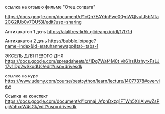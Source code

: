 
ссылка на отзыв о фильме "Отец солдата"

https://docs.google.com/document/d/1cQh7EAYdnPwe00ynWQlvutJ5bNTa2CG2IUb0v7OU53I/edit?usp=sharing

Антихакатон 1 день
https://alalitres-kr5k.glideapp.io/dl/17171d

Антихакатон 2 день 
https://bubble.io/page?name=index&id=matuhannewapp&tab=tabs-1

ЭКСЕЛЬ ДЛЯ ПЕВОГО ДНЯ
https://docs.google.com/spreadsheets/d/1Dg7Waf4M0t_vh61rsIUzhyrxFsLJ17v1lDp2wSkodU0/edit?usp=drivesdk 


ссылка на курс https://www.udemy.com/course/bestpython/learn/lecture/14077378#overview

Ссылка на конспект https://docs.google.com/document/d/1crmaj_AfpnDxzq1FTWn5XriAlwwZsPujiVahxoW4sGk/edit?usp=drivesdk
